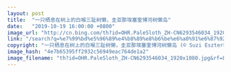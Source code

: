 ```yaml
---
layout: post
title:  "一只栖息在树上的白喉三趾树懒，圭亚那埃塞奎博河树懒岛"
date:   "2019-10-19 16:00:00 +0800"
image_url: "http://cn.bing.com/th?id=OHR.PaleSloth_ZH-CN6293546034_1920x1080.jpg&rf=LaDigue_1920x1080.jpg&pid=hp"
link: "/search?q=%e7%99%bd%e5%96%89%e4%b8%89%e8%b6%be%e6%a0%91%e6%87%92&form=hpcapt&mkt=zh-cn"
copyright: "一只栖息在树上的白喉三趾树懒，圭亚那埃塞奎博河树懒岛 (© Suzi Eszterhas/Minden Pictures)"
image_hash: "4e7b65395ff2932c56949eac764de1a2"
image_filename: "th?id=OHR.PaleSloth_ZH-CN6293546034_1920x1080.jpg&rf=LaDigue_1920x1080.jpg&pid=hp"
---
```


